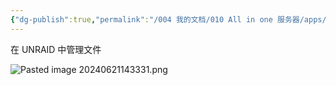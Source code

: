 ```yaml
---
{"dg-publish":true,"permalink":"/004 我的文档/010 All in one 服务器/apps/Dynamix File Manager/","dgPassFrontmatter":true,"created":"2024-06-21T16:27:22.406+08:00","updated":"2024-06-21T16:27:53.048+08:00"}
---
```


在 UNRAID 中管理文件

![Pasted image 20240621143331.png](/img/user/$/$Sys999%20Attachment/Pasted%20image%2020240621143331.png)